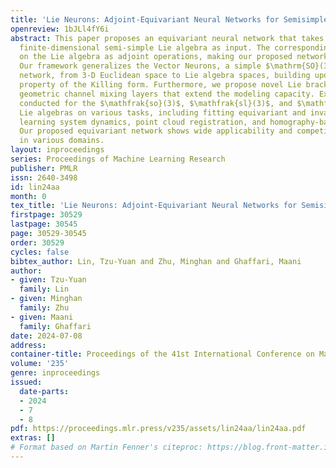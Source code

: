 ```yaml
---
title: 'Lie Neurons: Adjoint-Equivariant Neural Networks for Semisimple Lie Algebras'
openreview: 1bJLl4fY6i
abstract: This paper proposes an equivariant neural network that takes data in any
  finite-dimensional semi-simple Lie algebra as input. The corresponding group acts
  on the Lie algebra as adjoint operations, making our proposed network adjoint-equivariant.
  Our framework generalizes the Vector Neurons, a simple $\mathrm{SO}(3)$-equivariant
  network, from 3-D Euclidean space to Lie algebra spaces, building upon the invariance
  property of the Killing form. Furthermore, we propose novel Lie bracket layers and
  geometric channel mixing layers that extend the modeling capacity. Experiments are
  conducted for the $\mathfrak{so}(3)$, $\mathfrak{sl}(3)$, and $\mathfrak{sp}(4)$
  Lie algebras on various tasks, including fitting equivariant and invariant functions,
  learning system dynamics, point cloud registration, and homography-based shape classification.
  Our proposed equivariant network shows wide applicability and competitive performance
  in various domains.
layout: inproceedings
series: Proceedings of Machine Learning Research
publisher: PMLR
issn: 2640-3498
id: lin24aa
month: 0
tex_title: 'Lie Neurons: Adjoint-Equivariant Neural Networks for Semisimple Lie Algebras'
firstpage: 30529
lastpage: 30545
page: 30529-30545
order: 30529
cycles: false
bibtex_author: Lin, Tzu-Yuan and Zhu, Minghan and Ghaffari, Maani
author:
- given: Tzu-Yuan
  family: Lin
- given: Minghan
  family: Zhu
- given: Maani
  family: Ghaffari
date: 2024-07-08
address:
container-title: Proceedings of the 41st International Conference on Machine Learning
volume: '235'
genre: inproceedings
issued:
  date-parts:
  - 2024
  - 7
  - 8
pdf: https://proceedings.mlr.press/v235/assets/lin24aa/lin24aa.pdf
extras: []
# Format based on Martin Fenner's citeproc: https://blog.front-matter.io/posts/citeproc-yaml-for-bibliographies/
---
```

